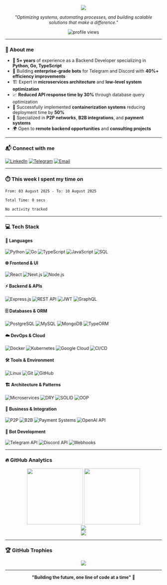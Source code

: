 <div align="center">
  
<img src="https://readme-typing-svg.herokuapp.com/?font=Righteous&size=35&center=true&vCenter=true&width=500&height=70&duration=4000&lines=Hi+There!+👋;+I'm+Ivan!;Backend+Developer+🚀;Python+•+Go+•+TypeScript;Building+Amazing+Bots+🤖"/>

</div>

<div align="center">
  
*"Optimizing systems, automating processes, and building scalable solutions that make a difference."*

</div>

<p align="center">
  <img src="https://komarev.com/ghpvc/?username=DebugSensei&label=Profile%20views&color=blueviolet&style=flat" alt="profile views" />
</p>

---

### 🧠 About me

- 💼 **5+ years** of experience as a Backend Developer specializing in **Python, Go, TypeScript**
- 🤖 Building **enterprise-grade bots** for Telegram and Discord with **40%+ efficiency improvements**
- 🏗️ Expert in **microservices architecture** and **low-level system optimization**
- 📈 **Reduced API response time by 30%** through database query optimization
- 🚀 Successfully implemented **containerization systems** reducing deployment time by **50%**
- 🔧 Specialized in **P2P networks**, **B2B integrations**, and **payment systems**
- 🌍 Open to **remote backend opportunities** and **consulting projects**

---

### 📬 Connect with me

[![LinkedIn](https://img.shields.io/badge/LinkedIn-0077B5?style=for-the-badge&logo=linkedin&logoColor=white)](https://www.linkedin.com/in/ivan-poda/)
[![Telegram](https://img.shields.io/badge/Telegram-2CA5E0?style=for-the-badge&logo=telegram&logoColor=white)](https://t.me/Ivan_Poda)
[![Email](https://img.shields.io/badge/Email-D14836?style=for-the-badge&logo=gmail&logoColor=white)](mailto:debugsenseirbx@gmail.com)

---

### ⏱️ This week I spent my time on

<!--START_SECTION:waka-->

```txt
From: 03 August 2025 - To: 10 August 2025

Total Time: 0 secs

No activity tracked
```

<!--END_SECTION:waka-->

---

### 💻 Tech Stack

#### 🚀 Languages
![Python](https://img.shields.io/badge/Python-3670A0?style=for-the-badge&logo=python&logoColor=ffdd54)
![Go](https://img.shields.io/badge/Go-00ADD8?style=for-the-badge&logo=go&logoColor=white)
![TypeScript](https://img.shields.io/badge/TypeScript-007ACC?style=for-the-badge&logo=typescript&logoColor=white)
![JavaScript](https://img.shields.io/badge/JavaScript-F7DF1E?style=for-the-badge&logo=javascript&logoColor=black)
![SQL](https://img.shields.io/badge/SQL-336791?style=for-the-badge&logo=postgresql&logoColor=white)

#### 🌐 Frontend & UI
![React](https://img.shields.io/badge/React-20232A?style=for-the-badge&logo=react&logoColor=61DAFB)
![Next.js](https://img.shields.io/badge/Next.js-000000?style=for-the-badge&logo=nextdotjs&logoColor=white)
![Node.js](https://img.shields.io/badge/Node.js-43853D?style=for-the-badge&logo=node.js&logoColor=white)

#### ⚡ Backend & APIs
![Express.js](https://img.shields.io/badge/Express.js-404D59?style=for-the-badge&logo=express&logoColor=white)
![REST API](https://img.shields.io/badge/REST_API-FF6C37?style=for-the-badge&logo=postman&logoColor=white)
![JWT](https://img.shields.io/badge/JWT-black?style=for-the-badge&logo=JSON%20web%20tokens)
![GraphQL](https://img.shields.io/badge/GraphQL-E10098?style=for-the-badge&logo=graphql&logoColor=white)

#### 🗄️ Databases & ORM
![PostgreSQL](https://img.shields.io/badge/PostgreSQL-4169E1?style=for-the-badge&logo=postgresql&logoColor=white)
![MySQL](https://img.shields.io/badge/MySQL-4479A1?style=for-the-badge&logo=mysql&logoColor=white)
![MongoDB](https://img.shields.io/badge/MongoDB-4EA94B?style=for-the-badge&logo=mongodb&logoColor=white)
![TypeORM](https://img.shields.io/badge/TypeORM-FE0803?style=for-the-badge&logo=typeorm&logoColor=white)

#### ☁️ DevOps & Cloud
![Docker](https://img.shields.io/badge/Docker-2496ED?style=for-the-badge&logo=docker&logoColor=white)
![Kubernetes](https://img.shields.io/badge/Kubernetes-326CE5?style=for-the-badge&logo=kubernetes&logoColor=white)
![Google Cloud](https://img.shields.io/badge/Google_Cloud-4285F4?style=for-the-badge&logo=google-cloud&logoColor=white)
![CI/CD](https://img.shields.io/badge/CI%2FCD-0052CC?style=for-the-badge&logo=github-actions&logoColor=white)

#### 🛠️ Tools & Environment
![Linux](https://img.shields.io/badge/Linux-FCC624?style=for-the-badge&logo=linux&logoColor=black)
![Git](https://img.shields.io/badge/Git-F05032?style=for-the-badge&logo=git&logoColor=white)
![GitHub](https://img.shields.io/badge/GitHub-100000?style=for-the-badge&logo=github&logoColor=white)

#### 🏗️ Architecture & Patterns
![Microservices](https://img.shields.io/badge/Microservices-1572B6?style=for-the-badge&logo=kubernetes&logoColor=white)
![DRY](https://img.shields.io/badge/DRY-FF6B6B?style=for-the-badge&logo=codeclimate&logoColor=white)
![SOLID](https://img.shields.io/badge/SOLID-4ECDC4?style=for-the-badge&logo=solid&logoColor=white)
![OOP](https://img.shields.io/badge/OOP-45B7D1?style=for-the-badge&logo=object-oriented&logoColor=white)

#### 💼 Business & Integration
![P2P](https://img.shields.io/badge/P2P-FF9F43?style=for-the-badge&logo=blockchain&logoColor=white)
![B2B](https://img.shields.io/badge/B2B-26de81?style=for-the-badge&logo=business&logoColor=white)
![Payment Systems](https://img.shields.io/badge/Payment_Systems-00D4AA?style=for-the-badge&logo=stripe&logoColor=white)
![OpenAI API](https://img.shields.io/badge/OpenAI_API-412991?style=for-the-badge&logo=openai&logoColor=white)

#### 🤖 Bot Development
![Telegram API](https://img.shields.io/badge/Telegram_API-26A5E4?style=for-the-badge&logo=telegram&logoColor=white)
![Discord API](https://img.shields.io/badge/Discord_API-5865F2?style=for-the-badge&logo=discord&logoColor=white)
![Webhooks](https://img.shields.io/badge/Webhooks-FF6B6B?style=for-the-badge&logo=webhook&logoColor=white)

---

### 🔥 GitHub Analytics

<div align="center">
  
<img height="180em" src="https://github-readme-stats.vercel.app/api?username=DebugSensei&show_icons=true&theme=tokyonight&include_all_commits=true&count_private=true"/>
<img height="180em" src="https://github-readme-stats.vercel.app/api/top-langs/?username=DebugSensei&layout=compact&langs_count=8&theme=tokyonight"/>

</div>

<div align="center">
  
<img src="https://streak-stats.demolab.com?user=DebugSensei&theme=tokyonight&hide_border=false"/>

</div>

<div align="center">
  
<img src="https://github-readme-activity-graph.vercel.app/graph?username=DebugSensei&theme=tokyo-night"/>

</div>

---

### 🏆 GitHub Trophies

<div align="center">
  
<img src="https://github-profile-trophy.vercel.app/?username=DebugSensei&theme=tokyonight&no-frame=false&no-bg=false&margin-w=4"/>

</div>

---

<div align="center">
  
**"Building the future, one line of code at a time"** 💫

</div>

